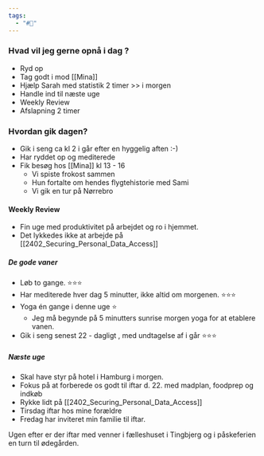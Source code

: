 ```yaml
---
tags:
  - "#📅"
---
```

### Hvad vil jeg gerne opnå i dag ?

- Ryd op
- Tag godt i mod [[Mina]] 
- Hjælp Sarah med statistik  2 timer >> i morgen 
- Handle ind til næste uge 
- Weekly Review 
- Afslapning 2 timer 
### Hvordan gik dagen?
- Gik i seng ca kl 2 i går efter en hyggelig aften :-) 
- Har ryddet op og mediterede 
- Fik besøg hos [[Mina]] kl 13 - 16 
	- Vi spiste frokost sammen
	- Hun fortalte om hendes flygtehistorie med Sami
	- Vi gik en tur på Nørrebro
#### Weekly Review 
- Fin uge med produktivitet på arbejdet og ro i hjemmet.
- Det lykkedes ikke at arbejde på [[2402_Securing_Personal_Data_Access]]  
##### De gode vaner 
- Løb to gange. ⭐⭐⭐
- Har mediterede hver dag 5 minutter, ikke altid om morgenen. ⭐⭐⭐
- Yoga én gange i denne uge ⭐
	- Jeg må begynde på 5 minutters sunrise morgen yoga for at etablere vanen. 
- Gik i seng senest 22 - dagligt , med undtagelse af i går ⭐⭐⭐
#####  Næste uge
- Skal have styr på hotel i Hamburg i morgen.
- Fokus på at forberede os godt til iftar d. 22. med madplan, foodprep og indkøb 
- Rykke lidt på  [[2402_Securing_Personal_Data_Access]]  
- Tirsdag iftar hos mine forældre 
- Fredag har inviteret min familie til iftar.

Ugen efter er der iftar med venner i fælleshuset i Tingbjerg og i påskeferien en turn til ødegården.